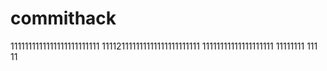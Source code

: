 # commithack
1111111111111111111111111
111121111111111111111111111
11111111111111111111
11111111
111
11
